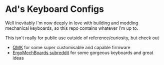 Ad's Keyboard Configs
=====================

Well inevitably I'm now deeply in love with building and modding mechanical keyboards, so this repo contains whatever I'm up to.

This isn't really for public use outside of reference/curiosity, but check out
  - [QMK](https://github.com/qmk/qmk_firmware) for some super customisable and capable firmware
  - [ErgoMechBoards subreddit](https://www.reddit.com/r/ErgoMechKeyboards/) for some gorgeous keyboards and great ideas
